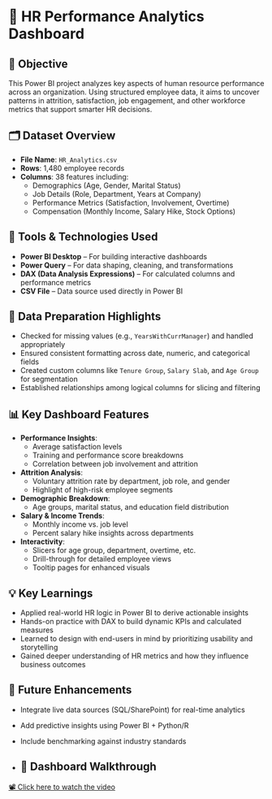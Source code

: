 # 👥 HR Performance Analytics Dashboard

## 🎯 Objective  
This Power BI project analyzes key aspects of human resource performance across an organization. Using structured employee data, it aims to uncover patterns in attrition, satisfaction, job engagement, and other workforce metrics that support smarter HR decisions.

## 🗂️ Dataset Overview
- **File Name**: `HR_Analytics.csv`  
- **Rows**: 1,480 employee records  
- **Columns**: 38 features including:
  - Demographics (Age, Gender, Marital Status)
  - Job Details (Role, Department, Years at Company)
  - Performance Metrics (Satisfaction, Involvement, Overtime)
  - Compensation (Monthly Income, Salary Hike, Stock Options)

## 🧰 Tools & Technologies Used  
- **Power BI Desktop** – For building interactive dashboards  
- **Power Query** – For data shaping, cleaning, and transformations  
- **DAX (Data Analysis Expressions)** – For calculated columns and performance metrics  
- **CSV File** – Data source used directly in Power BI
  
## 🧹 Data Preparation Highlights  
- Checked for missing values (e.g., `YearsWithCurrManager`) and handled appropriately  
- Ensured consistent formatting across date, numeric, and categorical fields  
- Created custom columns like `Tenure Group`, `Salary Slab`, and `Age Group` for segmentation  
- Established relationships among logical columns for slicing and filtering  

## 📊 Key Dashboard Features  
- **Performance Insights**:  
  - Average satisfaction levels  
  - Training and performance score breakdowns  
  - Correlation between job involvement and attrition  
- **Attrition Analysis**:  
  - Voluntary attrition rate by department, job role, and gender  
  - Highlight of high-risk employee segments  
- **Demographic Breakdown**:  
  - Age groups, marital status, and education field distribution  
- **Salary & Income Trends**:  
  - Monthly income vs. job level  
  - Percent salary hike insights across departments  
- **Interactivity**:  
  - Slicers for age group, department, overtime, etc.  
  - Drill-through for detailed employee views  
  - Tooltip pages for enhanced visuals  

## 💡 Key Learnings  
- Applied real-world HR logic in Power BI to derive actionable insights  
- Hands-on practice with DAX to build dynamic KPIs and calculated measures  
- Learned to design with end-users in mind by prioritizing usability and storytelling  
- Gained deeper understanding of HR metrics and how they influence business outcomes

  
## 📌 Future Enhancements

- Integrate live data sources (SQL/SharePoint) for real-time analytics  
- Add predictive insights using Power BI + Python/R  
- Include benchmarking against industry standards

- ## 🎥 Dashboard Walkthrough

[📽️ Click here to watch the video](./Analysis.mp4)

